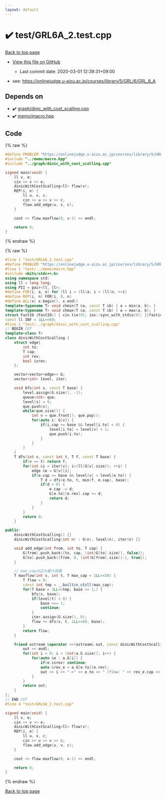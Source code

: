 ```yaml
---
layout: default
---
```


<!-- mathjax config similar to math.stackexchange -->
<script type="text/javascript" async
  src="https://cdnjs.cloudflare.com/ajax/libs/mathjax/2.7.5/MathJax.js?config=TeX-MML-AM_CHTML">
</script>
<script type="text/x-mathjax-config">
  MathJax.Hub.Config({
    TeX: { equationNumbers: { autoNumber: "AMS" }},
    tex2jax: {
      inlineMath: [ ['$','$'] ],
      processEscapes: true
    },
    "HTML-CSS": { matchFontHeight: false },
    displayAlign: "left",
    displayIndent: "2em"
  });
</script>

<script type="text/javascript" src="https://cdnjs.cloudflare.com/ajax/libs/jquery/3.4.1/jquery.min.js"></script>
<script src="https://cdn.jsdelivr.net/npm/jquery-balloon-js@1.1.2/jquery.balloon.min.js" integrity="sha256-ZEYs9VrgAeNuPvs15E39OsyOJaIkXEEt10fzxJ20+2I=" crossorigin="anonymous"></script>
<script type="text/javascript" src="../../assets/js/copy-button.js"></script>
<link rel="stylesheet" href="../../assets/css/copy-button.css" />


# :heavy_check_mark: test/GRL6A_2.test.cpp

<a href="../../index.html">Back to top page</a>

* <a href="{{ site.github.repository_url }}/blob/master/test/GRL6A_2.test.cpp">View this file on GitHub</a>
    - Last commit date: 2020-03-01 12:39:31+09:00


* see: <a href="https://onlinejudge.u-aizu.ac.jp/courses/library/5/GRL/6/GRL_6_A">https://onlinejudge.u-aizu.ac.jp/courses/library/5/GRL/6/GRL_6_A</a>


## Depends on

* :heavy_check_mark: <a href="../../library/graph/dinic_with_cost_scalling.cpp.html">graph/dinic_with_cost_scalling.cpp</a>
* :heavy_check_mark: <a href="../../library/memo/macro.hpp.html">memo/macro.hpp</a>


## Code

<a id="unbundled"></a>
{% raw %}
```cpp
#define PROBLEM "https://onlinejudge.u-aizu.ac.jp/courses/library/5/GRL/6/GRL_6_A"
#include "../memo/macro.hpp"
#include "../graph/dinic_with_cost_scalling.cpp"

signed main(void) {
    ll v, e;
    cin >> v >> e;
    dinicWithCostScalling<ll> flow(v);
    REP(i, e) {
        ll u, v, c;
        cin >> u >> v >> c;
        flow.add_edge(u, v, c);
    }

    cout << flow.maxflow(0, v-1) << endl;

    return 0;
}
```
{% endraw %}

<a id="bundled"></a>
{% raw %}
```cpp
#line 1 "test/GRL6A_2.test.cpp"
#define PROBLEM "https://onlinejudge.u-aizu.ac.jp/courses/library/5/GRL/6/GRL_6_A"
#line 1 "test/../memo/macro.hpp"
#include <bits/stdc++.h>
using namespace std;
using ll = long long;
using PII = pair<ll, ll>;
#define FOR(i, a, n) for (ll i = (ll)a; i < (ll)n; ++i)
#define REP(i, n) FOR(i, 0, n)
#define ALL(x) x.begin(), x.end()
template<typename T> void chmin(T &a, const T &b) { a = min(a, b); }
template<typename T> void chmax(T &a, const T &b) { a = max(a, b); }
struct FastIO {FastIO() { cin.tie(0); ios::sync_with_stdio(0); }}fastiofastio;
const ll INF = 1LL<<60;
#line 1 "test/../graph/dinic_with_cost_scalling.cpp"
// BEGIN CUT
template<class T>
class dinicWithCostScalling {
    struct edge{
        int to;
        T cap;
        int rev;
        bool isrev;
    };

    vector<vector<edge>> G;
    vector<int> level, iter;

    void bfs(int s, const T base) {
        level.assign(G.size(), -1);
        queue<int> que;
        level[s] = 0;
        que.push(s);
        while(que.size()) {
            int v = que.front(); que.pop();
            for(auto i: G[v]) {
                if(i.cap >= base && level[i.to] < 0) {
                    level[i.to] = level[v] + 1;
                    que.push(i.to);
                }
            }
        }
    }
    T dfs(int v, const int t, T f, const T base) {
        if(v == t) return f;
        for(int &i = iter[v]; i<(ll)G[v].size(); ++i) {
            edge &e = G[v][i];
            if(e.cap >= base && level[v] < level[e.to]) {
                T d = dfs(e.to, t, min(f, e.cap), base);
                if(d > 0) {
                    e.cap -= d;
                    G[e.to][e.rev].cap += d;
                    return d;
                }
            }
        }
        return 0;
    }

public:
    dinicWithCostScalling() {}
    dinicWithCostScalling(int n) : G(n), level(n), iter(n) {}

    void add_edge(int from, int to, T cap) {
        G[from].push_back({to, cap, (int)G[to].size(), false});
        G[to].push_back({from, 0, (int)G[from].size()-1, true});
    }

    // max_capは辺の最大容量
    T maxflow(int s, int t, T max_cap = 1LL<<30) {
        T flow = 0;
        const int tmp = __builtin_ctzll(max_cap);
        for(T base = 1LL<<tmp; base >= 1;) {
            bfs(s, base);
            if(level[t] < 0) {
                base >>= 1;
                continue;
            }
            iter.assign(G.size(), 0);
            flow += dfs(s, t, 1LL<<60, base);
        }
        return flow;
    }

    friend ostream &operator <<(ostream& out, const dinicWithCostScalling& a){
        out << endl;
        for(int i = 0; i < (int)a.G.size(); i++) {
            for(auto &e : a.G[i]) {
                if(e.isrev) continue;
                auto &rev_e = a.G[e.to][e.rev];
                out << i << "->" << e.to << " (flow: " << rev_e.cap << "/" << e.cap + rev_e.cap << ")" << endl;
            }
        }
        return out;
    }
};
// END CUT
#line 4 "test/GRL6A_2.test.cpp"

signed main(void) {
    ll v, e;
    cin >> v >> e;
    dinicWithCostScalling<ll> flow(v);
    REP(i, e) {
        ll u, v, c;
        cin >> u >> v >> c;
        flow.add_edge(u, v, c);
    }

    cout << flow.maxflow(0, v-1) << endl;

    return 0;
}

```
{% endraw %}

<a href="../../index.html">Back to top page</a>

